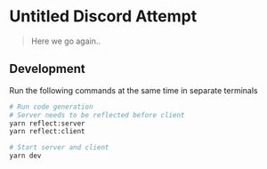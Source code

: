 # Untitled Discord Attempt
> Here we go again..

## Development
Run the following commands at the same time in separate terminals
```bash
# Run code generation
# Server needs to be reflected before client
yarn reflect:server
yarn reflect:client

# Start server and client
yarn dev
```
